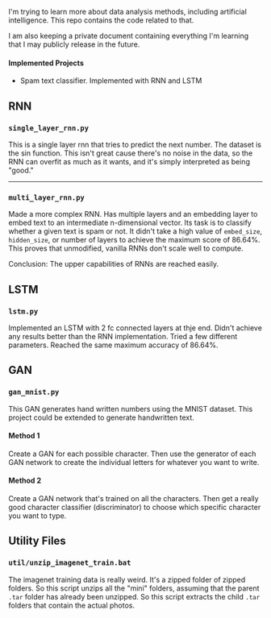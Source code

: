 I'm trying to learn more about data analysis methods, including artificial intelligence. This repo contains the code related to that.

I am also keeping a private document containing everything I'm learning that I may publicly release in the future.

#### Implemented Projects
- Spam text classifier. Implemented with RNN and LSTM

## RNN

### `single_layer_rnn.py`
This is a single layer rnn that tries to predict the next number. The dataset is the sin function. This isn't great cause there's no noise in the data, so the RNN can overfit as much as it wants, and it's simply interpreted as being "good." 

---

### `multi_layer_rnn.py`
Made a more complex RNN. Has multiple layers and an embedding layer to embed text to an intermediate n-dimensional vector. Its task is to classify whether a given text is spam or not. It didn't take a high value of `embed_size`, `hidden_size`, or number of layers to achieve the maximum score of 86.64%. This proves that unmodified, vanilla RNNs don't scale well to compute.

Conclusion: The upper capabilities of RNNs are reached easily.

## LSTM

### `lstm.py`
Implemented an LSTM with 2 fc connected layers at thje end. Didn't achieve any results better than the RNN implementation. Tried a few different parameters. Reached the same maximum accuracy of 86.64%.

## GAN
### `gan_mnist.py`
This GAN generates hand written numbers using the MNIST dataset. This project could be extended to generate handwritten text.

#### Method 1
Create a GAN for each possible character. Then use the generator of each GAN network to create the individual letters for whatever you want to write.

#### Method 2
Create a GAN network that's trained on all the characters. Then get a really good character classifier (discriminator) to choose which specific character you want to type.

## Utility Files

### `util/unzip_imagenet_train.bat`
The imagenet training data is really weird. It's a zipped folder of zipped folders. So this script unzips all the "mini" folders, assuming that the parent `.tar` folder has already been unzipped. So this script extracts the child `.tar` folders that contain the actual photos.
